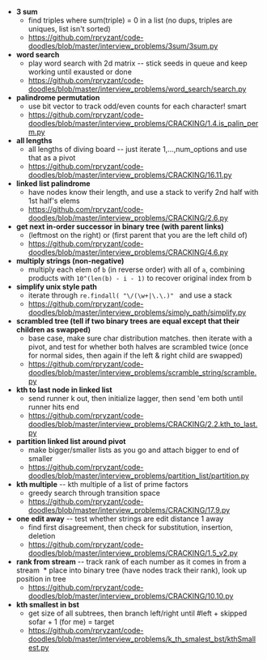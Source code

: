 * **3 sum**
  * find triples where sum(triple) = 0 in a list (no dups, triples are uniques, list isn't sorted)
  * https://github.com/rpryzant/code-doodles/blob/master/interview_problems/3sum/3sum.py
* **word search**
  * play word search with 2d matrix -- stick seeds in queue and keep working until exausted or done
  * https://github.com/rpryzant/code-doodles/blob/master/interview_problems/word_search/search.py
* **palindrome permutation**
  * use bit vector to track odd/even counts for each character! smart
  * https://github.com/rpryzant/code-doodles/blob/master/interview_problems/CRACKING/1.4.is_palin_perm.py
* **all lengths**
  * all lengths of diving board -- just iterate 1,...,num_options and use that as a pivot
  * https://github.com/rpryzant/code-doodles/blob/master/interview_problems/CRACKING/16.11.py
* **linked list palindrome**
  * have nodes know their length, and use a stack to verify 2nd half with 1st half's elems
  * https://github.com/rpryzant/code-doodles/blob/master/interview_problems/CRACKING/2.6.py
* **get next in-order successor in binary tree (with parent links)**
  * (leftmost on the right) or (first parent that you are the left child of)
  * https://github.com/rpryzant/code-doodles/blob/master/interview_problems/CRACKING/4.6.py
* **multiply strings (non-negative)**
  * multiply each elem of `b` (in reverse order) with all of `a`, combining products with `10^(len(b) - i - 1)` to recover original index from b
* **simplify unix style path**
  * iterate through `re.findall( "\/(\w+|\.\.)" ` and use a stack
  * https://github.com/rpryzant/code-doodles/blob/master/interview_problems/simply_path/simplify.py
* **scrambled tree (tell if two binary trees are equal except that their children as swapped)**
  * base case, make sure char distribution matches. then iterate with a pivot, and test for whether both halves are scrambled twice (once for normal sides, then again if the left & right child are swapped)
  * https://github.com/rpryzant/code-doodles/blob/master/interview_problems/scramble_string/scramble.py
* **kth to last node in linked list**
  * send runner k out, then initialize lagger, then send 'em both until runner hits end
  * https://github.com/rpryzant/code-doodles/blob/master/interview_problems/CRACKING/2.2.kth_to_last.py
* **partition linked list around pivot**
  * make bigger/smaller lists as you go and attach bigger to end of smaller
  * https://github.com/rpryzant/code-doodles/blob/master/interview_problems/partition_list/partition.py
* **kth multiple** -- kth multiple of a list of prime factors
  * greedy search through transition space
  * https://github.com/rpryzant/code-doodles/blob/master/interview_problems/CRACKING/17.9.py
* **one edit away** -- test whether strings are edit distance 1 away
  * find first disagreement, then check for substitution, insertion, deletion
  * https://github.com/rpryzant/code-doodles/blob/master/interview_problems/CRACKING/1.5_v2.py
* **rank from stream** -- track rank of each number as it comes in from a stream
  * place into binary tree (have nodes track their rank), look up position in tree
  * https://github.com/rpryzant/code-doodles/blob/master/interview_problems/CRACKING/10.10.py
* **kth smallest in bst**
  * get size of all subtrees, then branch left/right until #left + skipped sofar + 1 (for me) = target
  * https://github.com/rpryzant/code-doodles/blob/master/interview_problems/k_th_smalest_bst/kthSmallest.py
